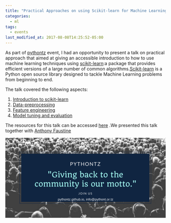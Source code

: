 ```yaml
---
title: "Practical Approaches on using Scikit-learn for Machine Learning Project"
categories:
  - ml
tags:
  - events
last_modified_at: 2017-08-08T14:25:52-05:00
---
```


As part of [pythontz](https://pythontz.github.io/) event, I had an opportunity to present a talk on practical approach that aimed at giving an accessible introduction to how to use machine learning techniques using [scikit-learn]():a package that provides efficient versions of a large number of common algorithms.[Scikit-learn](http://scikit-learn.org/stable/) is a Python open source library designed to tackle Machine Learning problems from beginning to end.

The talk covered the following aspects:

1. [Introduction to scikit-learn](https://github.com/neylicious/python4MachineLearning-NMAIST/blob/master/notebook/Part%201-Introduction%20to%20sklearn.ipynb)
2. [Data-preprocessing](https://github.com/neylicious/python4MachineLearning-NMAIST/blob/master/notebook/Part%202-Practical%20Machine%20Learning%20with%20Sklearn.ipynb)
3. [Feature engineering](https://github.com/neylicious/python4MachineLearning-NMAIST/blob/master/notebook/Part%203-Feature%20Selection%20and%20Model%20Selection.ipynb)
4. [Model tuning and evaluation](https://github.com/neylicious/python4MachineLearning-NMAIST/blob/master/notebook/Part%204-Modeltuning%20and%20Evaluation.ipynb)

The resources for this talk can be accessed [here](https://github.com/neylicious/python4MachineLearning-NMAIST) .We presented this talk together with [Anthony Faustine](https://sambaiga.github.io/)


<img src="/assets/images/Pythontz-final.png"  alt="">
